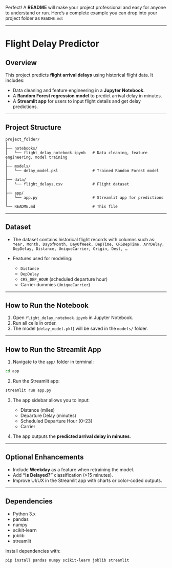 Perfect! A **README** will make your project professional and easy for anyone to understand or run. Here’s a complete example you can drop into your project folder as `README.md`:

---

# Flight Delay Predictor

## **Overview**

This project predicts **flight arrival delays** using historical flight data.
It includes:

* Data cleaning and feature engineering in a **Jupyter Notebook**.
* A **Random Forest regression model** to predict arrival delay in minutes.
* A **Streamlit app** for users to input flight details and get delay predictions.

---

## **Project Structure**

```
project_folder/
│
├── notebooks/
│   └── flight_delay_notebook.ipynb   # Data cleaning, feature engineering, model training
│
├── models/
│   └── delay_model.pkl               # Trained Random Forest model
│
├── data/
│   └── flight_delays.csv             # Flight dataset
│
├── app/
│   └── app.py                        # Streamlit app for predictions
│
└── README.md                         # This file
```

---

## **Dataset**

* The dataset contains historical flight records with columns such as:
  `Year, Month, DayofMonth, DayOfWeek, DepTime, CRSDepTime, ArrDelay, DepDelay, Distance, UniqueCarrier, Origin, Dest, …`
* Features used for modeling:

  * `Distance`
  * `DepDelay`
  * `CRS_DEP_HOUR` (scheduled departure hour)
  * Carrier dummies (`UniqueCarrier`)

---

## **How to Run the Notebook**

1. Open `flight_delay_notebook.ipynb` in Jupyter Notebook.
2. Run all cells in order.
3. The model (`delay_model.pkl`) will be saved in the `models/` folder.

---

## **How to Run the Streamlit App**

1. Navigate to the `app/` folder in terminal:

```bash
cd app
```

2. Run the Streamlit app:

```bash
streamlit run app.py
```

3. The app sidebar allows you to input:

   * Distance (miles)
   * Departure Delay (minutes)
   * Scheduled Departure Hour (0–23)
   * Carrier

4. The app outputs the **predicted arrival delay in minutes**.

---

## **Optional Enhancements**

* Include **Weekday** as a feature when retraining the model.
* Add **“Is Delayed?”** classification (>15 minutes).
* Improve UI/UX in the Streamlit app with charts or color-coded outputs.

---

## **Dependencies**

* Python 3.x
* pandas
* numpy
* scikit-learn
* joblib
* streamlit

Install dependencies with:

```bash
pip install pandas numpy scikit-learn joblib streamlit
```

